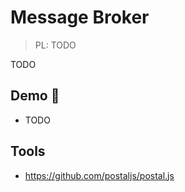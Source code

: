 # Message Broker

> PL: TODO

TODO

## Demo 🎉

* TODO

## Tools

* <https://github.com/postaljs/postal.js>
